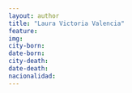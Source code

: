 ```yaml
---
layout: author
title: "Laura Victoria Valencia"
feature:
img: 
city-born:
date-born: 
city-death: 
date-death:
nacionalidad:
---
```

